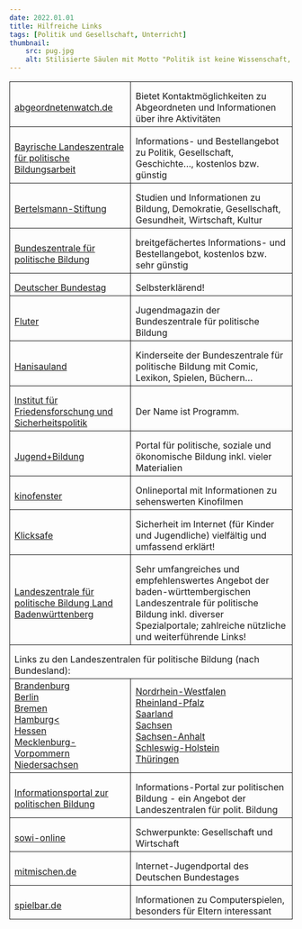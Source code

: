 ```yaml
---
date: 2022.01.01
title: Hilfreiche Links
tags: [Politik und Gesellschaft, Unterricht]
thumbnail: 
    src: pug.jpg
    alt: Stilisierte Säulen mit Motto "Politik ist keine Wissenschaft, sondern eine Kunst"
---
```


<style>
    th, td {
    border: 1px solid;
    }
</style>

<table>
    <tr>
        <td style="padding-top: 15px"><a href="www.abgeordnetenwatch.de" alt="">abgeordnetenwatch.de</a></td>
        <td style="padding-top: 15px">Bietet Kontaktmöglichkeiten zu Abgeordneten und Informationen über ihre Aktivitäten</td>
    </tr>
    <tr>
        <td style="padding-top: 15px"><a href="www.blz.bayern.de" alt="">Bayrische Landeszentrale für politische Bildungsarbeit</td>
        <td style="padding-top: 15px">Informations- und Bestellangebot zu Politik, Gesellschaft, Geschichte…, kostenlos bzw. günstig</td>
    </tr>
    <tr>
        <td style="padding-top: 15px"><a href="www.bertelsmann-stiftung.de" alt="">Bertelsmann-Stiftung</td>
        <td style="padding-top: 15px">Studien und Informationen zu Bildung, Demokratie, Gesellschaft, Gesundheit, Wirtschaft, Kultur</td>
    </tr>
    <tr>
        <td style="padding-top: 15px"><a href="www.bpb.de" alt="">Bundeszentrale für politische Bildung</td>
        <td style="padding-top: 15px">breitgefächertes Informations- und Bestellangebot, kostenlos bzw. sehr günstig</td>
    </tr>
    <tr>
        <td style="padding-top: 15px"><a href="www.bundestag.de" alt="">Deutscher Bundestag</td>
        <td style="padding-top: 15px">Selbsterklärend!</td>
    </tr>
    <tr>
        <td style="padding-top: 15px"><a href="https://www.fluter.de/" alt="">Fluter</td>
        <td style="padding-top: 15px">Jugendmagazin der Bundeszentrale für politische Bildung</td>
    </tr>
    <tr>
        <td style="padding-top: 15px"><a href="https://www.hanisauland.de/" alt="">Hanisauland</td>
        <td style="padding-top: 15px">Kinderseite der Bundeszentrale für politische Bildung mit Comic, Lexikon, Spielen, Büchern…</td>
    </tr>
    <tr>
        <td style="padding-top: 15px"><a href="https://ifsh.de/" alt="">Institut für Friedensforschung und Sicherheitspolitik</td>
        <td style="padding-top: 15px">Der Name ist Programm.</td>
    </tr>
    <tr>
        <td style="padding-top: 15px"><a href="www.jugend-und-bildung.de" alt="">Jugend+Bildung </td>
        <td style="padding-top: 15px">Portal für politische, soziale und ökonomische Bildung inkl. vieler Materialien</td>
    </tr>
    <tr>
        <td style="padding-top: 15px"><a href="www.kinofenster.de" alt="">kinofenster</td>
        <td style="padding-top: 15px">Onlineportal mit Informationen zu sehenswerten Kinofilmen</td>
    </tr>
    <tr>
        <td style="padding-top: 15px"><a href="https://www.klicksafe.de/" alt="">Klicksafe</td>
        <td style="padding-top: 15px">Sicherheit im Internet (für Kinder und Jugendliche) vielfältig und umfassend erklärt!</td>
    </tr>
    <tr>
        <td style="padding-top: 15px"><a href="www.lpb-bw.de/politischebildung" alt="">Landeszentrale für politische Bildung Land Badenwürttenberg</td>
        <td style="padding-top: 15px">Sehr umfangreiches und empfehlenswertes Angebot der baden-württembergischen Landeszentrale für politische Bildung inkl. diverser Spezialportale; zahlreiche nützliche und weiterführende Links!</td>
    </tr>
    <tr>
        <td style="padding-top: 15px" colspan="2">
        Links zu den Landeszentralen für politische Bildung (nach Bundesland):
        </td>
    </tr>
    <tr>
        <td><a href="http://www.politische-bildung-brandenburg.de/" alt="">Brandenburg</a> <br>
        <a href="http://www.berlin.de/politische-bildung/" alt="">Berlin</a> <br>
        <a href="https://www.landeszentrale-bremen.de/" alt="">Bremen</a> <br>
        <a href="http://www.hamburg.de/politische-bildung" alt="">Hamburg<</a> <br>
        <a href="http://www.hlz.hessen.de/" alt="">Hessen</a> <br>
        <a href="http://www.lpb-mv.de/" alt="">Mecklenburg-Vorpommern</a> <br>
        <a href="http://www.demokratie.niedersachsen.de/" alt="">Niedersachsen</a></td>
        <td>
        <a href="http://www.politische-bildung.nrw.de/" alt="">Nordrhein-Westfalen</a> <br>
        <a href="http://www.politische-bildung-rlp.de/" alt="">Rheinland-Pfalz</a> <br>
        <a href="http://www.lpm.uni-sb.de/lpb" alt="">Saarland</a> <br>
        <a href="http://www.slpb.de/" alt="">Sachsen</a> <br>
        <a href="http://www.lpb.sachsen-anhalt.de/" alt="">Sachsen-Anhalt</a> <br>
        <a href="https://www.politische-bildung.sh/" alt="">Schleswig-Holstein</a> <br>
       <a href="https://www.lztthueringen.de/" alt="">Thüringen</a> <br>
        </td>
    </tr>
    <tr>
        <td style="padding-top: 15px"><a href="www.politische-bildung.de" alt="">Informationsportal zur politischen Bildung</td>
        <td style="padding-top: 15px">Informations-Portal zur politischen Bildung - ein Angebot der Landeszentralen für polit. Bildung</td>
    </tr>
    <tr>
        <td style="padding-top: 15px"><a href="www.sowi-online.de" alt="">sowi-online</td>
        <td style="padding-top: 15px">Schwerpunkte: Gesellschaft und Wirtschaft</td>
    </tr>
    <tr>
        <td style="padding-top: 15px"><a href="www.mitmischen.de" alt="">mitmischen.de</td>
        <td style="padding-top: 15px">Internet-Jugendportal des Deutschen Bundestages</td>
    </tr>
    <tr>
        <td style="padding-top: 15px"><a href="www.spielbar.de" alt="">spielbar.de</td>
        <td style="padding-top: 15px">Informationen zu Computerspielen, besonders für Eltern interessant</td>
    </tr>
</table>